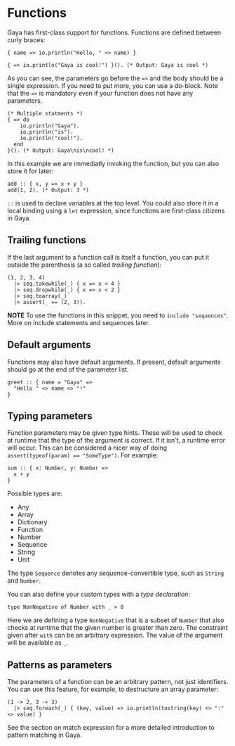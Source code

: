 # Functions

Gaya has first-class support for functions. Functions are defined between curly
braces:

```
{ name => io.println("Hello, " <> name) }

{ => io.println("Gaya is cool!") }(). (* Output: Gaya is cool *)
```

As you can see, the parameters go before the `=>` and the body should be a
single expression. If you need to put more, you can use a do-block. Note that
the `=>` is mandatory even if your function does not have any parameters.

```
(* Multiple statments *)
{ => do
    io.println("Gaya").
    io.println("is").
    io.println("cool!").
  end
}(). (* Output: Gaya\nis\ncool! *)
```

In this example we are immediatly invoking the function, but you can also store
it for later:

```
add :: { x, y => x + y }
add(1, 2). (* Output: 3 *)
```

`::` is used to declare variables at the top level. You could also store it in
a local binding using a `let` expression, since functions are first-class
citizens in Gaya.

## Trailing functions

If the last argument to a function call is itself a function, you can put it
outside the parenthesis (a so called _trailing function_):

```
(1, 2, 3, 4)
  |> seq.takewhile(_) { x => x < 4 }
  |> seq.dropwhile(_) { x => x < 2 }
  |> seq.toarray(_)
  |> assert(_ == (2, 3)).
```

**NOTE** To use the functions in this snippet, you need to `include
"sequences"`. More on include statements and sequences later.

## Default arguments

Functions may also have default arguments. If present, default arguments should
go at the end of the parameter list.

```
greet :: { name = "Gaya" =>
  "Hello " <> name <> "!"
}
```

## Typing parameters

Function parameters may be given type hints. These will be used to check at
runtime that the type of the argument is correct. If it isn't, a runtime error
will occur. This can be considered a nicer way of doing `assert(typeof(param)
== "SomeType")`. For example:

```
sum :: { x: Number, y: Number =>
  x + y
}
```

Possible types are:

- Any
- Array
- Dictionary
- Function
- Number
- Sequence
- String
- Unit

The type `Sequence` denotes any sequence-convertible type, such as `String` and
`Number`.

You can also define your custom types with a _type declaration_:

```
type NonNegative of Number with _ > 0
```

Here we are defining a type `NonNegative` that is a subset of `Number` that
also checks at runtime that the given number is greater than zero. The
constraint given after `with` can be an arbitrary expression. The value of the
argument will be available as `_`.

## Patterns as parameters

The parameters of a function can be an arbitrary pattern, not just identifiers.
You can use this feature, for example, to destructure an array parameter:

```
(1 -> 2, 3 -> 3)
  |> seq.foreach(_) { (key, value) => io.println(tostring(key) <> ":" <> value) }
```

See the section on match expression for a more detailed introduction to
pattern matching in Gaya.

